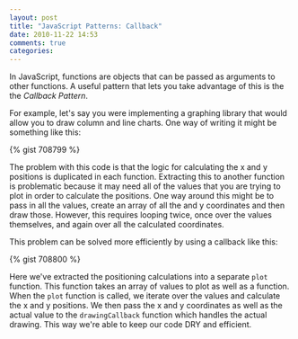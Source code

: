 ```yaml
---
layout: post
title: "JavaScript Patterns: Callback"
date: 2010-11-22 14:53
comments: true
categories:
---
```

<p>In JavaScript, functions are objects that can be passed as arguments to
other functions. A useful pattern that lets you take advantage of this is the
the <em>Callback Pattern</em>.</p>
<p>For example, let's say you were implementing a graphing library that would
allow you to draw column and line charts. One way of writing it might be
something like this:</p>
{% gist 708799 %}
<p>The problem with this code is that the logic for calculating the x and y
positions is duplicated in each function. Extracting this to another function
is problematic because it may need all of the values that you are trying to
plot in order to calculate the positions. One way around this might be to pass
in all the values, create an array of all the and y coordinates and then draw
those. However, this requires looping twice, once over the values themselves,
and again over all the calculated coordinates.</p>
<p>This problem can be solved more efficiently by using a callback like
this:</p>
{% gist 708800 %}
<p>Here we've extracted the positioning calculations into a separate
<code>plot</code> function. This function takes an array of values to plot as
well as a function. When the <code>plot</code> function is called, we iterate
over the values and calculate the x and y positions. We then pass the x and y
coordinates as well as the actual value to the <code>drawingCallback</code>
function which handles the actual drawing. This way we're able to keep our code
DRY and efficient.</p>
